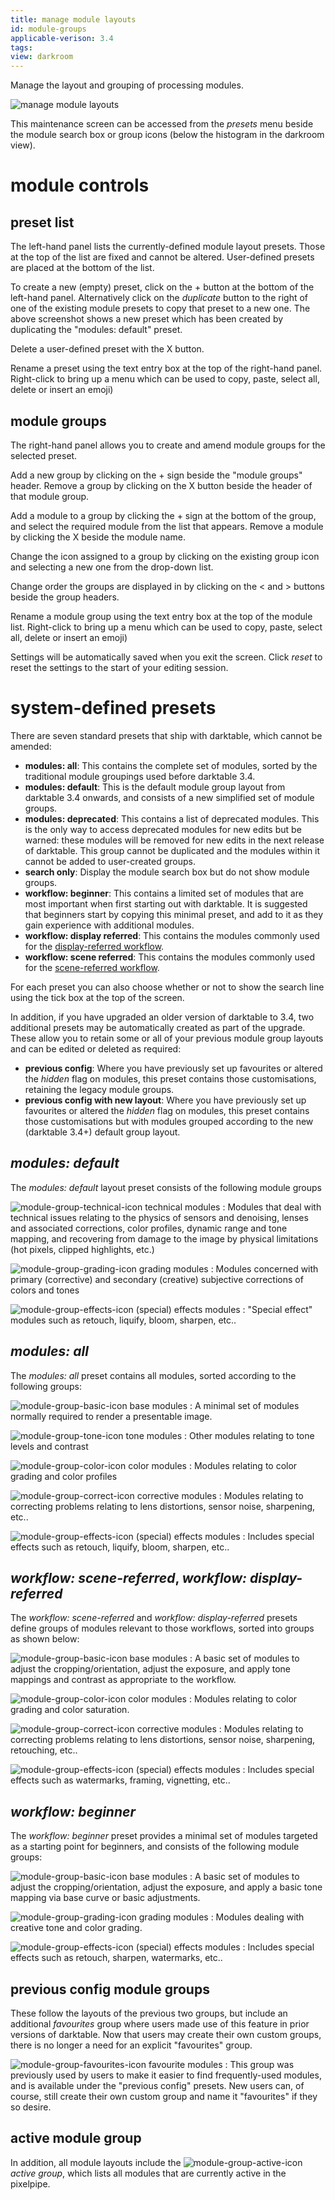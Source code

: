 ```yaml
---
title: manage module layouts
id: module-groups
applicable-verison: 3.4
tags: 
view: darkroom
---
```


Manage the layout and grouping of processing modules.

![manage module layouts](./manage-module-layouts/manage-module-layouts.png#w100)

This maintenance screen can be accessed from the _presets_ menu beside the module search box or group icons (below the histogram in the darkroom view).

# module controls

## preset list

The left-hand panel lists the currently-defined module layout presets. Those at the top of the list are fixed and cannot be altered. User-defined presets are placed at the bottom of the list.

To create a new (empty) preset, click on the + button at the bottom of the left-hand panel. Alternatively click on the _duplicate_ button to the right of one of the existing module presets to copy that preset to a new one. The above screenshot shows a new preset which has been created by duplicating the "modules: default" preset.

Delete a user-defined preset with the X button.

Rename a preset using the text entry box at the top of the right-hand panel. Right-click to bring up a menu which can be used to copy, paste, select all, delete or insert an emoji)

## module groups

The right-hand panel allows you to create and amend module groups for the selected preset.

Add a new group by clicking on the + sign beside the "module groups" header. Remove a group by clicking on the X button beside the header of that module group.

Add a module to a group by clicking the + sign at the bottom of the group, and select the required module from the list that appears. Remove a module by clicking the X beside the module name.

Change the icon assigned to a group by clicking on the existing group icon and selecting a new one from the drop-down list.

Change order the groups are displayed in by clicking on the < and > buttons beside the group headers.

Rename a module group using the text entry box at the top of the module list. Right-click to bring up a menu which can be used to copy, paste, select all, delete or insert an emoji)

Settings will be automatically saved when you exit the screen. Click _reset_ to reset the settings to the start of your editing session.


# system-defined presets

There are seven standard presets that ship with darktable, which cannot be amended:

- **modules: all**: This contains the complete set of modules, sorted by the traditional module groupings used before darktable 3.4.
- **modules: default**: This is the default module group layout from darktable 3.4 onwards, and consists of a new simplified set of module groups.
- **modules: deprecated**: This contains a list of deprecated modules. This is the only way to access deprecated modules for new edits but be warned: these modules will be removed for new edits in the next release of darktable. This group cannot be duplicated and the modules within it cannot be added to user-created groups.
- **search only**: Display the module search box but do not show module groups.
- **workflow: beginner**: This contains a limited set of modules that are most important when first starting out with darktable. It is suggested that beginners start by copying this minimal preset, and add to it as they gain experience with additional modules.
- **workflow: display referred**: This contains the modules commonly used for the [display-referred workflow](../../../overview/workflow/edit-display-referred.md).
- **workflow: scene referred**: This contains the modules commonly used for the [scene-referred workflow](../../../overview/workflow/edit-scene-referred.md).

For each preset you can also choose whether or not to show the search line using the tick box at the top of the screen.

In addition, if you have upgraded an older version of darktable to 3.4, two additional presets may be automatically created as part of the upgrade. These allow you to retain some or all of your previous module group layouts and can be edited or deleted as required:

- **previous config**: Where you have previously set up favourites or altered the _hidden_ flag on modules, this preset contains those customisations, retaining the legacy module groups.
- **previous config with new layout**: Where you have previously set up favourites or altered the _hidden_ flag on modules, this preset contains those customisations but with modules grouped according to the new (darktable 3.4+) default group layout.

## _modules: default_

The _modules: default_ layout preset consists of the following module groups

![module-group-technical-icon](./manage-module-layouts/module-group-technical-icon.png#icon) technical modules
: Modules that deal with technical issues relating to the physics of sensors and denoising, lenses and associated corrections, color profiles, dynamic range and tone mapping, and recovering from damage to the image by physical limitations (hot pixels, clipped highlights, etc.)

![module-group-grading-icon](./manage-module-layouts/module-group-grading-icon.png#icon) grading modules
: Modules concerned with primary (corrective) and secondary (creative) subjective corrections of colors and tones

![module-group-effects-icon](./manage-module-layouts/module-group-effects-icon.png#icon) (special) effects modules
: "Special effect" modules such as retouch, liquify, bloom, sharpen, etc..

## _modules: all_

The _modules: all_ preset contains all modules, sorted according to the following groups:

![module-group-basic-icon](./manage-module-layouts/module-group-basic-icon.png#icon) base modules
: A minimal set of modules normally required to render a presentable image.

![module-group-tone-icon](./manage-module-layouts/module-group-tone-icon.png#icon) tone modules
: Other modules relating to tone levels and contrast

![module-group-color-icon](./manage-module-layouts/module-group-color-icon.png#icon) color modules
: Modules relating to color grading and color profiles

![module-group-correct-icon](./manage-module-layouts/module-group-correct-icon.png#icon) corrective modules
: Modules relating to correcting problems relating to lens distortions, sensor noise, sharpening, etc..

![module-group-effects-icon](./manage-module-layouts/module-group-effects-icon.png#icon) (special) effects modules
: Includes special effects such as retouch, liquify, bloom, sharpen, etc..

## _workflow: scene-referred_, _workflow: display-referred_

The _workflow: scene-referred_ and _workflow: display-referred_ presets define groups of modules relevant to those workflows, sorted into groups as shown below:

![module-group-basic-icon](./manage-module-layouts/module-group-basic-icon.png#icon) base modules
: A basic set of modules to adjust the cropping/orientation, adjust the exposure, and apply tone mappings and contrast as appropriate to the workflow.

![module-group-color-icon](./manage-module-layouts/module-group-color-icon.png#icon) color modules
: Modules relating to color grading and color saturation.

![module-group-correct-icon](./manage-module-layouts/module-group-correct-icon.png#icon) corrective modules
: Modules relating to correcting problems relating to lens distortions, sensor noise, sharpening, retouching, etc..

![module-group-effects-icon](./manage-module-layouts/module-group-effects-icon.png#icon) (special) effects modules
: Includes special effects such as watermarks, framing, vignetting, etc..

## _workflow: beginner_

The _workflow: beginner_ preset provides a minimal set of modules targeted as a starting point for beginners, and consists of the following module groups:

![module-group-basic-icon](./manage-module-layouts/module-group-basic-icon.png#icon) base modules
: A basic set of modules to adjust the cropping/orientation, adjust the exposure, and apply a basic tone mapping via base curve or basic adjustments.

![module-group-grading-icon](./manage-module-layouts/module-group-grading-icon.png#icon) grading modules
: Modules dealing with creative tone and color grading.

![module-group-effects-icon](./manage-module-layouts/module-group-effects-icon.png#icon) (special) effects modules
: Includes special effects such as retouch, sharpen, watermarks, etc..

## previous config module groups

These follow the layouts of the previous two groups, but include an additional _favourites_ group where users made use of this feature in prior versions of darktable. Now that users may create their own custom groups, there is no longer a need for an explicit "favourites" group.

![module-group-favourites-icon](./manage-module-layouts/module-group-favorites-icon.png#icon) favourite modules
: This group was previously used by users to make it easier to find frequently-used modules, and is available under the "previous config" presets. New users can, of course, still create their own custom group and name it "favourites" if they so desire.

## active module group

In addition, all module layouts include the ![module-group-active-icon](./manage-module-layouts/module-group-active-icon.png#icon) _active group_, which lists all modules that are currently active in the pixelpipe.
